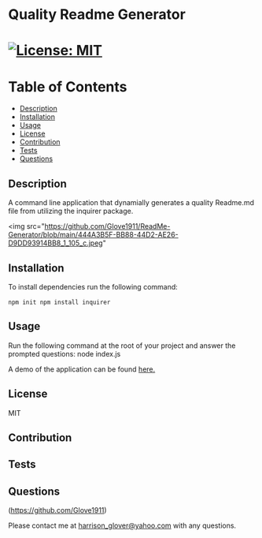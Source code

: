 # Quality Readme Generator 

       
# [![License: MIT](https://img.shields.io/badge/License-MIT-yellow.svg)](https://opensource.org/licenses/MIT)

# Table of Contents
- [Description](#description)
- [Installation](#installation)
- [Usage](#usage)
- [License](#license)
- [Contribution](#contribution)
- [Tests](#tests)
- [Questions](#questions)



 ## Description
A command line application that dynamially generates a quality Readme.md file from utilizing the inquirer package.

<img src="https://github.com/Glove1911/ReadMe-Generator/blob/main/444A3B5F-BB88-44D2-AE26-D9DD93914BB8_1_105_c.jpeg"


## Installation
To install dependencies run the following command: 
```
npm init npm install inquirer
```


## Usage
Run the following command at the root of your project and answer the prompted questions:  node index.js


A demo of the application can be found [here.](https://drive.google.com/file/d/1MnFfigF9rImSwyHxkl687EglLQGENr_z/view)


## License
MIT


## Contribution



## Tests



## Questions
(https://github.com/Glove1911) 


Please contact me at [harrison_glover@yahoo.com](mailto:harrison_glover@yahoo.com) with any questions.
